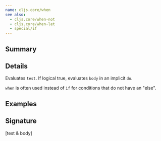 ```yaml
---
name: cljs.core/when
see also:
  - cljs.core/when-not
  - cljs.core/when-let
  - special/if
---
```


## Summary

## Details

Evaluates `test`. If logical true, evaluates `body` in an implicit `do`.

`when` is often used instead of `if` for conditions that do not have an "else".

## Examples

## Signature
[test & body]
